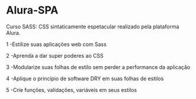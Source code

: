 # Alura-SPA
 
Curso SASS: CSS sintaticamente espetacular realizado pela plataforma Alura.

1 -Estilize suas aplicações web com Sass

2 -Aprenda a dar super poderes ao CSS

3 -Modularize suas folhas de estilo sem perder a performance da aplicação

4 -Aplique o princípio de software DRY em suas folhas de estilos

5 -Crie funções, validações, variáveis em seus estilos
